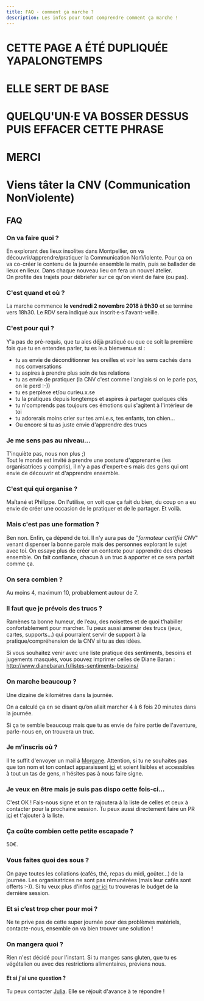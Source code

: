 ```yaml
---
title: FAQ - comment ça marche ?
description: Les infos pour tout comprendre comment ça marche !
---
```


# CETTE PAGE A ÉTÉ DUPLIQUÉE YAPALONGTEMPS
# ELLE SERT DE BASE 
# QUELQU'UN·E VA BOSSER DESSUS PUIS EFFACER CETTE PHRASE
# MERCI


# Viens tâter la CNV (Communication NonViolente)

## FAQ

### On va faire quoi ?

En explorant des lieux insolites dans Montpellier, on va découvrir/apprendre/pratiquer la Communication NonViolente. Pour ça on va co-créer le contenu de la journée ensemble le matin, puis se ballader de lieux en lieux.  Dans chaque nouveau lieu on fera un nouvel atelier.  
On profite des trajets pour débriefer sur ce qu'on vient de faire (ou pas).

### C'est quand et où ?

La marche commence **le vendredi 2 novembre 2018 à 9h30** et se termine vers 18h30.
Le RDV sera indiqué aux inscrit·e·s l'avant-veille.

### C'est pour qui ?

Y'a pas de pré-requis, que tu aies déjà pratiqué ou que ce soit la première fois que tu en entendes parler, tu es le.a bienvenu.e si :
- tu as envie de déconditionner tes oreilles et voir les sens cachés dans nos conversations
- tu aspires à prendre plus soin de tes relations
- tu as envie de pratiquer (la CNV c'est comme l'anglais si on le parle pas, on le perd :-))
- tu es perplexe et/ou curieu.x.se
- tu la pratiques depuis longtemps et aspires à partager quelques clés
- tu n'comprends pas toujours ces émotions qui s'agitent à l'intérieur de toi 
- tu adorerais moins crier sur tes ami.e.s, tes enfants, ton chien... 
- Ou encore si tu as juste envie d'apprendre des trucs 

### Je me sens pas au niveau…

T’inquiète pas, nous non plus ;)  
Tout le monde est invité à prendre une posture d'apprenant·e (les organisatrices y compris), il n'y a pas d'expert·e·s mais des gens qui ont envie de découvrir et d'apprendre ensemble.

### C'est qui qui organise ?

Maïtané et Philippe.
On l'utilise, on voit que ça fait du bien, du coup on a eu envie de créer une occasion de le pratiquer et de le partager.
Et voilà.

### Mais c'est pas une formation ?

Ben non. Enfin, ça dépend de toi. Il n'y aura pas de "*formateur certifié CNV*" venant dispenser la bonne parole mais des personnes explorant le sujet avec toi. On essaye plus de créer un contexte pour apprendre des choses ensemble. On fait confiance, chacun à un truc à apporter et ce sera parfait comme ça.

### On sera combien ?

Au moins 4, maximum 10, probablement autour de 7.

### Il faut que je prévois des trucs ?

Ramènes ta bonne humeur, de l’eau, des noisettes et de quoi t’habiller confortablement pour marcher. Tu peux aussi amener des trucs (jeux, cartes, supports...) qui pourraient servir de support à la pratique/compréhension de la CNV si tu as des idées.

Si vous souhaitez venir avec une liste pratique des sentiments, besoins et jugements masqués, vous pouvez imprimer celles de Diane Baran : http://www.dianebaran.fr/listes-sentiments-besoins/

### On marche beaucoup ?

Une dizaine de kilomètres dans la journée.

On a calculé ça en se disant qu’on allait marcher 4 à 6 fois 20 minutes dans la journée.

Si ça te semble beaucoup mais que tu as envie de faire partie de l'aventure, parle-nous en, on trouvera un truc.

### Je m'inscris où ?
Il te suffit d'envoyer un mail à [Morgane](mailto:morgane.plat@gmail.com).
Attention, si tu ne souhaites pas que ton nom et ton contact apparaissent [ici](https://github.com/walkingdev/cnv/blob/master/v-31/inscriptions.md) et soient lisibles et accessibles à tout un tas de gens, n'hésites pas à nous faire signe.

### Je veux en être mais je suis pas dispo cette fois-ci...
C'est OK ! Fais-nous signe et on te rajoutera à la liste de celles et ceux à contacter pour la prochaine session. Tu peux aussi directement faire un PR [ici](https://github.com/walkingdev/cnv/blob/master/v-31/inscriptions.md) et t'ajouter à la liste. 

### Ça coûte combien cette petite escapade ?

50€. 

### Vous faites quoi des sous ?

On paye toutes les collations (cafés, thé, repas du midi, goûter...) de la journée. Les organisatrices ne sont pas rémunérées (mais leur cafés sont offerts :-)). Si tu veux plus d'infos [par ici](http://walkingdev.fr/#walkingdev/cnv/blob/master/v-31/budget.md) tu trouveras le budget de la dernière session. 

### Et si c’est trop cher pour moi ?

Ne te prive pas de cette super journée pour des problèmes matériels, contacte-nous, ensemble on va bien trouver une solution !

### On mangera quoi ?

Rien n'est décidé pour l'instant. Si tu manges sans gluten, que tu es végétalien ou avec des restrictions alimentaires, préviens nous.

#### Et si j'ai une question ?

Tu peux contacter [Julia](mailto:julia.barbelane@gmail.com). Elle se réjouit d'avance à te répondre !
